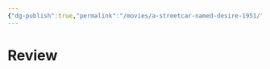 ```yaml
---
{"dg-publish":true,"permalink":"/movies/a-streetcar-named-desire-1951/","created":"2024-05-20","updated":"2024-05-20"}
---
```



# Review

